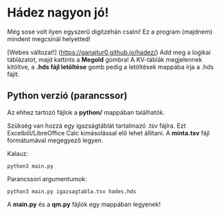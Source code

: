 # Hádez nagyon jó!

Még sose volt ilyen egyszerű digitzéhán csalni!
Ez a program (majdnem) mindent megcsinál helyetted!

[Webes változat!] (https://ganajtur0.github.io/hadez/)
Add meg a logikai táblázatot, majd kattints a **Megold** gombra!
A KV-táblák megjelennek kitöltve, a **.hds fájl letöltése** gomb pedig a letöltések mappába írja a .hds fájlt.

## Python verzió (parancssor)

Az ehhez tartozó fájlok a **python/** mappában találhatók.

Szükség van hozzá egy igazságtáblát tartalmazó .tsv fájlra. Ezt Excelből/LibreOffice Calc kimásolással elő lehet állítani.
A **minta.tsv** fájl formátumával megegyező legyen.

Kalauz:
```
python3 main.py
```
Parancssori argumentumok:
```
python3 main.py igazsagtabla.tsv hades.hds
```

A **main.py** és a **qm.py** fájlok egy mappában legyenek!
